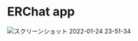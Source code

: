# ERChat app

![スクリーンショット 2022-01-24 23-51-34](https://user-images.githubusercontent.com/61263008/150805646-5ae8571a-8a3e-488f-9a18-f219b883566b.png)

